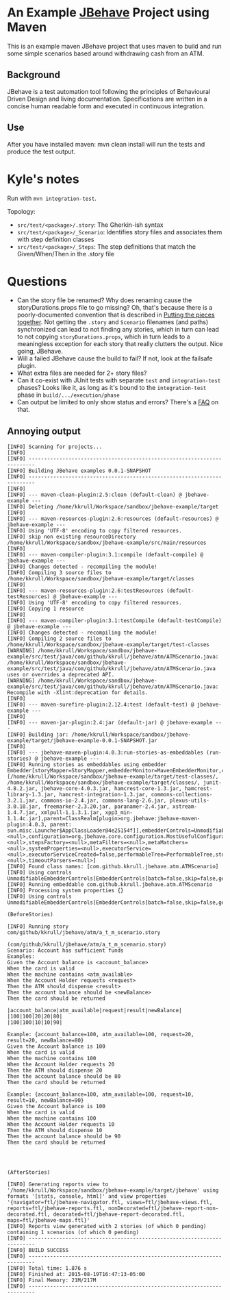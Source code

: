# An Example  [JBehave](http://jbehave.org/) Project using Maven
This is an example maven JBehave project that uses maven to build and run some simple scenarios based around withdrawing cash from an ATM.

## Background

JBehave is a test automation tool following the principles of Behavioural Driven Design and living documentation. Specifications are written in a concise human readable form and executed in continuous integration. 

## Use

After you have installed maven: mvn clean install will run the tests and produce the test output.


# Kyle's notes

Run with `mvn integration-test`.

Topology:

- `src/test/<package>/.story`: The Gherkin-ish syntax
- `src/test/<package>/_Scenario`: Identifies story files and associates them with step definition classes
- `src/test/<package>/_Steps`: The step definitions that match the Given/When/Then in the .story file

# Questions

- Can the story file be renamed?  Why does renaming cause the storyDurations.props file to go missing?  Oh, that's
  because there is a poorly-documented convention that is described in [Putting the pieces
  together](https://blog.codecentric.de/en/2011/03/automated-acceptance-testing-using-jbehave/).  Not getting the
  `.story` and `Scenario` filenames (and paths) synchronized can lead to not finding any stories, which in turn can lead
  to not copying `storyDurations.props`, which in turn leads to a meaningless exception for each story that really
  clutters the output.  Nice going, JBehave.
- Will a failed JBehave cause the build to fail?  If not, look at the failsafe plugin.
- What extra files are needed for 2+ story files?
- Can it co-exist with JUnit tests with separate `test` and `integration-test` phases? Looks like it, as long as it's
  bound to the `integration-test` phase in `build/.../execution/phase`
- Can output be limited to only show status and errors?  There's a [FAQ](http://jbehave.org/reference/stable/faq.html)
  on that.

## Annoying output

```
[INFO] Scanning for projects...
[INFO]                                                                         
[INFO] ------------------------------------------------------------------------
[INFO] Building JBehave examples 0.0.1-SNAPSHOT
[INFO] ------------------------------------------------------------------------
[INFO] 
[INFO] --- maven-clean-plugin:2.5:clean (default-clean) @ jbehave-example ---
[INFO] Deleting /home/kkrull/Workspace/sandbox/jbehave-example/target
[INFO] 
[INFO] --- maven-resources-plugin:2.6:resources (default-resources) @ jbehave-example ---
[INFO] Using 'UTF-8' encoding to copy filtered resources.
[INFO] skip non existing resourceDirectory /home/kkrull/Workspace/sandbox/jbehave-example/src/main/resources
[INFO] 
[INFO] --- maven-compiler-plugin:3.1:compile (default-compile) @ jbehave-example ---
[INFO] Changes detected - recompiling the module!
[INFO] Compiling 3 source files to /home/kkrull/Workspace/sandbox/jbehave-example/target/classes
[INFO] 
[INFO] --- maven-resources-plugin:2.6:testResources (default-testResources) @ jbehave-example ---
[INFO] Using 'UTF-8' encoding to copy filtered resources.
[INFO] Copying 1 resource
[INFO] 
[INFO] --- maven-compiler-plugin:3.1:testCompile (default-testCompile) @ jbehave-example ---
[INFO] Changes detected - recompiling the module!
[INFO] Compiling 2 source files to /home/kkrull/Workspace/sandbox/jbehave-example/target/test-classes
[WARNING] /home/kkrull/Workspace/sandbox/jbehave-example/src/test/java/com/github/kkrull/jbehave/atm/ATMScenario.java: /home/kkrull/Workspace/sandbox/jbehave-example/src/test/java/com/github/kkrull/jbehave/atm/ATMScenario.java uses or overrides a deprecated API.
[WARNING] /home/kkrull/Workspace/sandbox/jbehave-example/src/test/java/com/github/kkrull/jbehave/atm/ATMScenario.java: Recompile with -Xlint:deprecation for details.
[INFO] 
[INFO] --- maven-surefire-plugin:2.12.4:test (default-test) @ jbehave-example ---
[INFO] 
[INFO] --- maven-jar-plugin:2.4:jar (default-jar) @ jbehave-example ---
[INFO] Building jar: /home/kkrull/Workspace/sandbox/jbehave-example/target/jbehave-example-0.0.1-SNAPSHOT.jar
[INFO] 
[INFO] --- jbehave-maven-plugin:4.0.3:run-stories-as-embeddables (run-stories) @ jbehave-example ---
[INFO] Running stories as embeddables using embedder Embedder[storyMapper=StoryMapper,embedderMonitor=MavenEmbedderMonitor,classLoader=EmbedderClassLoader[urls=[/home/kkrull/Workspace/sandbox/jbehave-example/target/test-classes/, /home/kkrull/Workspace/sandbox/jbehave-example/target/classes/, junit-4.8.2.jar, jbehave-core-4.0.3.jar, hamcrest-core-1.3.jar, hamcrest-library-1.3.jar, hamcrest-integration-1.3.jar, commons-collections-3.2.1.jar, commons-io-2.4.jar, commons-lang-2.6.jar, plexus-utils-3.0.10.jar, freemarker-2.3.20.jar, paranamer-2.4.jar, xstream-1.4.7.jar, xmlpull-1.1.3.1.jar, xpp3_min-1.1.4c.jar],parent=ClassRealm[plugin>org.jbehave:jbehave-maven-plugin:4.0.3, parent: sun.misc.Launcher$AppClassLoader@4e25154f]],embedderControls=UnmodifiableEmbedderControls[EmbedderControls[batch=false,skip=false,generateViewAfterStories=true,ignoreFailureInStories=false,ignoreFailureInView=false,verboseFailures=false,verboseFiltering=false,storyTimeouts=300,threads=1,failOnStoryTimeout=false]],embedderFailureStrategy=<null>,configuration=org.jbehave.core.configuration.MostUsefulConfiguration@5c8e67b9,candidateSteps=<null>,stepsFactory=<null>,metaFilters=<null>,metaMatchers=<null>,systemProperties=<null>,executorService=<null>,executorServiceCreated=false,performableTree=PerformableTree,storyManager=<null>,timeoutParsers=<null>]
[INFO] Found class names: [com.github.kkrull.jbehave.atm.ATMScenario]
[INFO] Using controls UnmodifiableEmbedderControls[EmbedderControls[batch=false,skip=false,generateViewAfterStories=true,ignoreFailureInStories=false,ignoreFailureInView=false,verboseFailures=false,verboseFiltering=false,storyTimeouts=300,threads=1,failOnStoryTimeout=false]]
[INFO] Running embeddable com.github.kkrull.jbehave.atm.ATMScenario
[INFO] Processing system properties {}
[INFO] Using controls UnmodifiableEmbedderControls[EmbedderControls[batch=false,skip=false,generateViewAfterStories=true,ignoreFailureInStories=false,ignoreFailureInView=false,verboseFailures=false,verboseFiltering=false,storyTimeouts=300,threads=1,failOnStoryTimeout=false]]

(BeforeStories)

[INFO] Running story com/github/kkrull/jbehave/atm/a_t_m_scenario.story

(com/github/kkrull/jbehave/atm/a_t_m_scenario.story)
Scenario: Account has sufficient funds
Examples:
Given the Account balance is <account_balance>
When the card is valid
When the machine contains <atm_available>
When the Account Holder requests <request>
Then the ATM should dispense <result>
Then the account balance should be <newBalance>
Then the card should be returned

|account_balance|atm_available|request|result|newBalance|
|100|100|20|20|80|
|100|100|10|10|90|

Example: {account_balance=100, atm_available=100, request=20, result=20, newBalance=80}
Given the Account balance is 100
When the card is valid
When the machine contains 100
When the Account Holder requests 20
Then the ATM should dispense 20
Then the account balance should be 80
Then the card should be returned

Example: {account_balance=100, atm_available=100, request=10, result=10, newBalance=90}
Given the Account balance is 100
When the card is valid
When the machine contains 100
When the Account Holder requests 10
Then the ATM should dispense 10
Then the account balance should be 90
Then the card should be returned




(AfterStories)

[INFO] Generating reports view to '/home/kkrull/Workspace/sandbox/jbehave-example/target/jbehave' using formats '[stats, console, html]' and view properties '{navigator=ftl/jbehave-navigator.ftl, views=ftl/jbehave-views.ftl, reports=ftl/jbehave-reports.ftl, nonDecorated=ftl/jbehave-report-non-decorated.ftl, decorated=ftl/jbehave-report-decorated.ftl, maps=ftl/jbehave-maps.ftl}'
[INFO] Reports view generated with 2 stories (of which 0 pending) containing 1 scenarios (of which 0 pending)
[INFO] ------------------------------------------------------------------------
[INFO] BUILD SUCCESS
[INFO] ------------------------------------------------------------------------
[INFO] Total time: 1.876 s
[INFO] Finished at: 2015-08-19T16:47:13-05:00
[INFO] Final Memory: 21M/217M
[INFO] ------------------------------------------------------------------------
```
